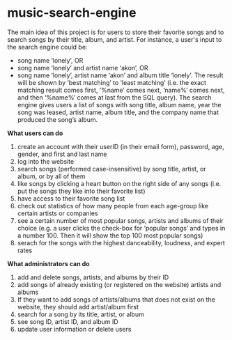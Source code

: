# music-search-engine

The main idea of this project is for users to store their favorite songs and to search songs by their title, album, and artist. For instance, a user's input to the search engine could be:
  * song name ‘lonely’, OR
  * song name ‘lonely’ and artist name ‘akon’, OR
  * song name ‘lonely’, artist name ‘akon’ and album title ‘lonely’.
The result will be shown by ‘best matching’ to ‘least matching’ (i.e. the exact matching result comes first, ‘%name’ comes next, ‘name%’ comes next, and then ‘%name%’ comes at last from the SQL query). The search engine gives users a list of songs with song title, album name, year the song was leased, artist name, album title, and the company name that produced the song’s album.

**What users can do**
1. create an account with their userID (in their email form), password, age, gender, and first and last name
2. log into the website
3. search songs (performed case-insensitive) by song title, artist, or album, or by all of them
4. like songs by clicking a heart button on the right side of any songs (i.e. put the songs they like into their favorite list)
5. have access to their favorite song list
6. check out statistics of how many people from each age-group like certain artists or companies
7. see a certain number of most popular songs, artists and albums of their choice (e.g. a user clicks the check-box for
‘popular songs’ and types in a number 100. Then it will show the top 100 most popular songs)
8. serach for the songs with the highest danceability, loudness, and expert rates

**What administrators can do**
1. add and delete songs, artists, and albums by their ID
2. add songs of already existing (or registered on the website) artists and albums
3. If they want to add songs of artists/albums that does not exist on the website, they should add artist/album first
4. search for a song by its title, artist, or album
5. see song ID, artist ID, and album ID
6. update user information or delete users
